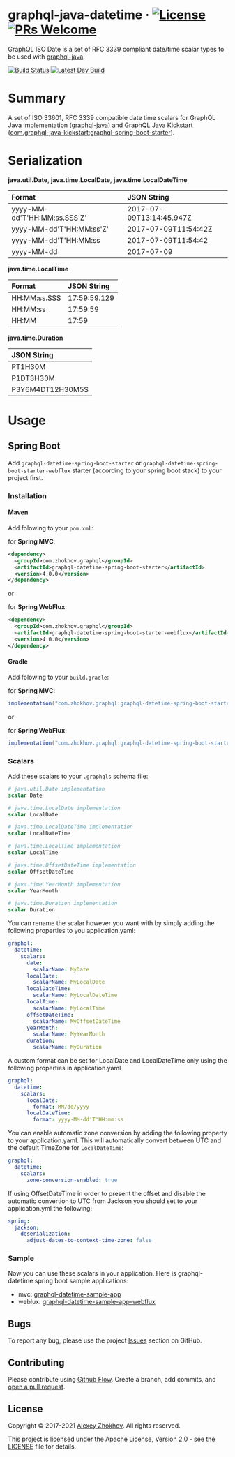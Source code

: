 # graphql-java-datetime &middot; [![License](https://img.shields.io/badge/License-Apache%202.0-blue.svg)](https://github.com/donbeave/graphql-java-datetime/blob/master/LICENSE) [![PRs Welcome](https://img.shields.io/badge/PRs-welcome-brightgreen.svg)](https://github.com/donbeave/graphql-java-datetime/pulls)
GraphQL ISO Date is a set of RFC 3339 compliant date/time scalar types to be used with [graphql-java](https://github.com/graphql-java/graphql-java).

[![Build Status](https://travis-ci.org/donbeave/graphql-java-datetime.svg?branch=master)](https://travis-ci.org/donbeave/graphql-java-datetime)
[![Latest Dev Build](https://api.bintray.com/packages/donbeave/maven/graphql-java-datetime/images/download.svg)](https://bintray.com/donbeave/maven/graphql-java-datetime/_latestVersion)

# Summary

A set of ISO 33601, RFC 3339 compatible date time scalars for GraphQL Java implementation ([graphql-java](https://github.com/graphql-java/graphql-java)) and GraphQL Java Kickstart ([com.graphql-java-kickstart:graphql-spring-boot-starter](https://github.com/graphql-java-kickstart/graphql-spring-boot)).

# Serialization

**java.util.Date**, **java.time.LocalDate**, **java.time.LocalDateTime**

| Format                       | JSON String              |
|:-----------------------------|:-------------------------|
| yyyy-MM-dd'T'HH:MM:ss.SSS'Z' | 2017-07-09T13:14:45.947Z |
| yyyy-MM-dd'T'HH:MM:ss'Z'     | 2017-07-09T11:54:42Z     |
| yyyy-MM-dd'T'HH:MM:ss        | 2017-07-09T11:54:42      |
| yyyy-MM-dd                   | 2017-07-09               |

**java.time.LocalTime**

| Format       | JSON String  |
|:-------------|:-------------|
| HH:MM:ss.SSS | 17:59:59.129 |
| HH:MM:ss     | 17:59:59     |
| HH:MM        | 17:59        |

**java.time.Duration**

| JSON String      |
|:-----------------|
| PT1H30M          |
| P1DT3H30M        |
| P3Y6M4DT12H30M5S |

# Usage

## Spring Boot

Add `graphql-datetime-spring-boot-starter` or `graphql-datetime-spring-boot-starter-webflux` starter (according to your spring boot stack) to your project first.

### Installation

#### Maven

Add folowing to your `pom.xml`:

for **Spring MVC**:

```xml
<dependency>
  <groupId>com.zhokhov.graphql</groupId>
  <artifactId>graphql-datetime-spring-boot-starter</artifactId>
  <version>4.0.0</version>
</dependency>
```

or 

for **Spring WebFlux**:

```xml
<dependency>
  <groupId>com.zhokhov.graphql</groupId>
  <artifactId>graphql-datetime-spring-boot-starter-webflux</artifactId>
  <version>4.0.0</version>
</dependency>
```

#### Gradle

Add folowing to your `build.gradle`:

for **Spring MVC**:

```groovy
implementation("com.zhokhov.graphql:graphql-datetime-spring-boot-starter:4.0.0")
```

or 

for **Spring WebFlux**:

```groovy
implementation("com.zhokhov.graphql:graphql-datetime-spring-boot-starter-webflux:4.0.0")
```

### Scalars

Add these scalars to your `.graphqls` schema file:

```graphql
# java.util.Date implementation
scalar Date

# java.time.LocalDate implementation
scalar LocalDate

# java.time.LocalDateTime implementation
scalar LocalDateTime

# java.time.LocalTime implementation
scalar LocalTime

# java.time.OffsetDateTime implementation
scalar OffsetDateTime 

# java.time.YearMonth implementation
scalar YearMonth

# java.time.Duration implementation
scalar Duration
```

You can rename the scalar however you want with by simply adding the following properties to you application.yaml:

```yaml
graphql:
  datetime:
    scalars:
      date:
        scalarName: MyDate
      localDate:
        scalarName: MyLocalDate
      localDateTime:
        scalarName: MyLocalDateTime
      localTime:
        scalarName: MyLocalTime
      offsetDateTime:
        scalarName: MyOffsetDateTime
      yearMonth:
        scalarName: MyYearMonth
      duration:
        scalarName: MyDuration
```

A custom format can be set for LocalDate and LocalDateTime only using the following properties in application.yaml

```yaml
graphql:
  datetime:
    scalars:
      localDate:
        format: MM/dd/yyyy
      localDateTime:
        format: yyyy-MM-dd'T'HH:mm:ss
```

You can enable automatic zone conversion by adding the following property to your application.yaml. This will
automatically convert between UTC and the default TimeZone for `LocalDateTime`:

```yaml
graphql:
  datetime:
    scalars:
      zone-conversion-enabled: true
```

If using OffsetDateTime in order to present the offset and disable the automatic convertion to UTC from Jackson you should
set to your application.yml the following:

```yaml
spring:
  jackson:
    deserialization:
      adjust-dates-to-context-time-zone: false
```

### Sample

Now you can use these scalars in your application. Here is graphql-datetime spring boot sample applications:
 - mvc: [graphql-datetime-sample-app](graphql-datetime-sample-app/)
 - weblux: [graphql-datetime-sample-app-webflux](graphql-datetime-sample-app-webflux/)

## Bugs

To report any bug, please use the project [Issues](https://github.com/donbeave/graphql-java-datetime/issues/new) section on GitHub.

## Contributing

Please contribute using [Github Flow](https://guides.github.com/introduction/flow/). Create a branch, add commits, and [open a pull request](https://github.com/donbeave/graphql-java-datetime/compare/).

## License

Copyright © 2017-2021 [Alexey Zhokhov](http://www.zhokhov.com). All rights reserved.

This project is licensed under the Apache License, Version 2.0 - see the [LICENSE](LICENSE) file for details.

